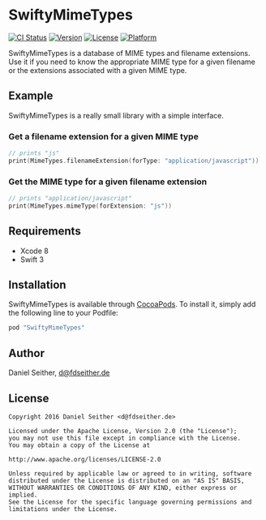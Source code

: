 # SwiftyMimeTypes

[![CI Status](http://img.shields.io/travis/tiwoc/SwiftyMimeTypes.svg?style=flat)](https://travis-ci.org/tiwoc/SwiftyMimeTypes)
[![Version](https://img.shields.io/cocoapods/v/SwiftyMimeTypes.svg?style=flat)](http://cocoapods.org/pods/SwiftyMimeTypes)
[![License](https://img.shields.io/cocoapods/l/SwiftyMimeTypes.svg?style=flat)](http://cocoapods.org/pods/SwiftyMimeTypes)
[![Platform](https://img.shields.io/cocoapods/p/SwiftyMimeTypes.svg?style=flat)](http://cocoapods.org/pods/SwiftyMimeTypes)

SwiftyMimeTypes is a database of MIME types and filename extensions.
Use it if you need to know the appropriate MIME type for a given filename
or the extensions associated with a given MIME type.

## Example

SwiftyMimeTypes is a really small library with a simple interface.

### Get a filename extension for a given MIME type

```swift
// prints "js"
print(MimeTypes.filenameExtension(forType: "application/javascript"))
```

### Get the MIME type for a given filename extension

```swift
// prints "application/javascript"
print(MimeTypes.mimeType(forExtension: "js"))
```

## Requirements

* Xcode 8
* Swift 3

## Installation

SwiftyMimeTypes is available through [CocoaPods](http://cocoapods.org). To install
it, simply add the following line to your Podfile:

```ruby
pod "SwiftyMimeTypes"
```

## Author

Daniel Seither, d@fdseither.de

## License

```
Copyright 2016 Daniel Seither <d@fdseither.de>

Licensed under the Apache License, Version 2.0 (the "License");
you may not use this file except in compliance with the License.
You may obtain a copy of the License at

http://www.apache.org/licenses/LICENSE-2.0

Unless required by applicable law or agreed to in writing, software
distributed under the License is distributed on an "AS IS" BASIS,
WITHOUT WARRANTIES OR CONDITIONS OF ANY KIND, either express or implied.
See the License for the specific language governing permissions and
limitations under the License.
```
